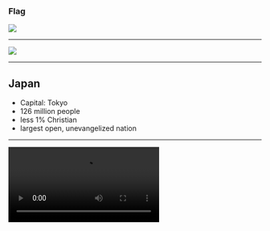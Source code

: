 ### Flag

![](https://upload.wikimedia.org/wikipedia/en/thumb/9/9e/Flag_of_Japan.svg/640px-Flag_of_Japan.svg.png)

--------------------

![](https://upload.wikimedia.org/wikipedia/commons/6/62/Japan_%28orthographic_projection%29.svg)

--------------------

## Japan

- Capital: Tokyo
- 126 million people
- less 1% Christian
- largest open, unevangelized nation

--------------------

![](https://gcs-vimeo.akamaized.net/exp=1513236157~acl=%2A%2F526767304.mp4%2A~hmac=e6896349312a0ce04562b006697f58a57f94e241415fbc3d7caec0d6cd5c8835/vimeo-prod-skyfire-std-us/01/4720/0/23600719/526767304.mp4)

